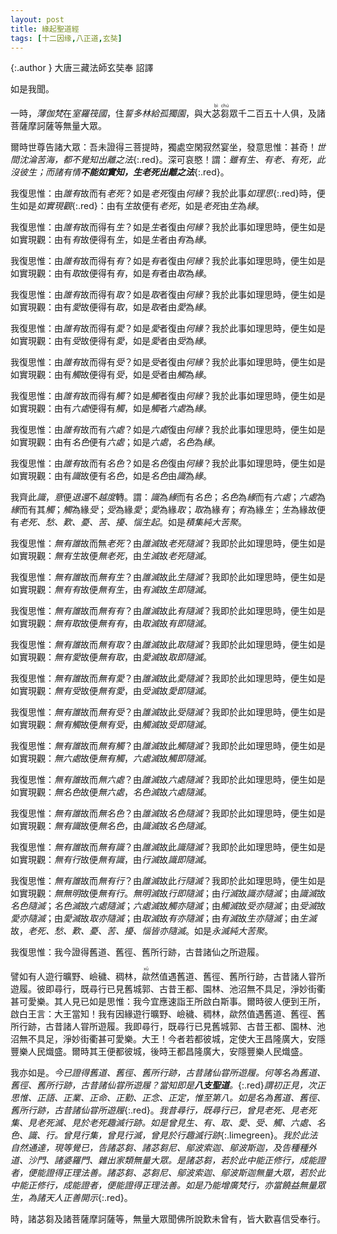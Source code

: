 ```yaml
---
layout: post
title: 緣起聖道經
tags: [十二因缘,八正道,玄奘]
---
```


{:.author }
大唐三藏法師玄奘奉 詔譯

如是我聞。

一時，*薄伽梵*在*室羅筏國*，住*誓多林給孤獨園*，與大<ruby>苾<rt>bì</rt>芻<rt>chú</rt></ruby>眾千二百五十人俱，及諸菩薩摩訶薩等無量大眾。

爾時世尊告諸大眾：吾未證得三菩提時，獨處空閑寂然宴坐，發意思惟：甚奇！*世間沈淪苦海，都不覺知出離之法*{:.red}。深可哀愍！謂：*雖有生、有老、有死，此沒彼生；而諸有情<b>不能如實知，生老死出離之法</b>*{:.red}。

我復思惟：由*誰有*故而有*老死*？如是*老死*復由*何緣*？我於此事*如理思*{:.red}時，便生如是*如實現觀*{:.red}：由有*生*故便有*老死*，如是*老死*由*生*為*緣*。

我復思惟：由*誰有*故而得有*生*？如是*生*者復由*何緣*？我於此事如理思時，便生如是如實現觀：由有*有*故便得有*生*，如是*生*者由*有*為*緣*。

我復思惟：由*誰有*故而得有*有*？如是*有*者復由*何緣*？我於此事如理思時，便生如是如實現觀：由有*取*故便得有*有*，如是*有*者由*取*為*緣*。

我復思惟：由*誰有*故而得有*取*？如是*取*者復由*何緣*？我於此事如理思時，便生如是如實現觀：由有*愛*故便得有*取*，如是*取*者由*愛*為*緣*。

我復思惟：由*誰有*故而得有*愛*？如是*愛*者復由*何緣*？我於此事如理思時，便生如是如實現觀：由有*受*故便得有*愛*，如是*愛*者由*受*為*緣*。

我復思惟：由*誰有*故而得有*受*？如是*受*者復由*何緣*？我於此事如理思時，便生如是如實現觀：由有*觸*故便得有*受*，如是*受*者由*觸*為*緣*。

我復思惟：由*誰有*故而得有*觸*？如是*觸*者復由*何緣*？我於此事如理思時，便生如是如實現觀：由有*六處*便得有*觸*，如是*觸*者*六處*為*緣*。

我復思惟：由*誰有*故而有*六處*？如是*六處*復由*何緣*？我於此事如理思時，便生如是如實現觀：由有*名色*便有*六處*；如是*六處*，*名色*為*緣*。

我復思惟：由*誰有*故而有*名色*？如是*名色*復由*何緣*？我於此事如理思時，便生如是如實現觀：由有*識*故便有*名色*，如是*名色*由*識*為*緣*。

我齊此*識*，*意*便*退還*不*越度*轉。謂：*識*為*緣*而有*名色*；*名色*為*緣*而有*六處*；*六處*為*緣*而有其*觸*；*觸*為緣*受*；*受*為緣*愛*；*愛*為緣*取*；*取*為緣*有*；*有*為緣*生*；*生*為緣故便有*老死、愁、歎、憂、苦、擾、惱生起*。如是*積集純大苦聚*。

我復思惟：*無有誰*故而無*老死*？由*誰滅*故*老死隨滅*？我即於此如理思時，便生如是如實現觀：*無有生*故便*無老死*，由*生滅*故*老死隨滅*。

我復思惟：*無有誰*故而*無有生*？由*誰滅*故此*生隨滅*？我即於此如理思時，便生如是如實現觀：*無有有*故便*無有生*，由*有滅*故*生即隨滅*。

我復思惟：*無有誰*故而*無有有*？由*誰滅*故此*有隨滅*？我即於此如理思時，便生如是如實現觀：*無有取*故便*無有有*，由*取滅*故*有即隨滅*。

我復思惟：*無有誰*故而*無有取*？由*誰滅*故此*取隨滅*？我即於此如理思時，便生如是如實現觀：*無有愛*故便*無有取*，由*愛滅*故*取即隨滅*。

我復思惟：*無有誰*故而*無有愛*？由*誰滅*故此*愛隨滅*？我即於此如理思時，便生如是如實現觀：*無有受*故便*無有愛*，由*受滅*故*愛即隨滅*。

我復思惟：*無有誰*故而*無有受*？由*誰滅*故此*受隨滅*？我即於此如理思時，便生如是如實現觀：*無有觸*故便*無有受*，由*觸滅*故*受即隨滅*。

我復思惟：*無有誰*故而*無有觸*？由*誰滅*故此*觸隨滅*？我即於此如理思時，便生如是如實現觀：*無六處*故便*無有觸*，*六處滅*故*觸即隨滅*。

我復思惟：*無有誰*故而*無六處*？由*誰滅*故*六處隨滅*？我即於此如理思時，便生如是如實現觀：*無名色*故便*無六處*，*名色滅*故*六處隨滅*。

我復思惟：*無有誰*故而*無名色*？由*誰滅*故*名色隨滅*？我即於此如理思時，便生如是如實現觀：*無有識*故便*無名色*，由*識滅*故*名色隨滅*。

我復思惟：*無有誰*故而*無有識*？由*誰滅*故此*識隨滅*？我即於此如理思時，便生如是如實現觀：*無有行*故便*無有識*，由*行滅*故*識即隨滅*。

我復思惟：*無有誰*故而*無有行*？由*誰滅*故此*行隨滅*？我即於此如理思時，便生如是如實現觀：*無無明*故便*無有行*。*無明滅*故*行即隨滅*；由*行滅*故*識亦隨滅*；由*識滅*故*名色隨滅*；*名色滅*故*六處隨滅*；*六處滅*故*觸亦隨滅*；由*觸滅*故*受亦隨滅*；由*受滅*故*愛亦隨滅*；由*愛滅*故*取亦隨滅*；由*取滅*故*有亦隨滅*；由*有滅*故*生亦隨滅*；由*生滅*故，*老死、愁、歎、憂、苦、擾、惱皆亦隨滅*。如是*永滅純大苦聚*。

我復思惟：我今證得舊道、舊徑、舊所行跡，古昔諸仙之所遊履。

譬如有人遊行曠野、嶮穢、稠林，<ruby>歘<rt>xū</rt></ruby>然值遇舊道、舊徑、舊所行跡，古昔諸人甞所遊履。彼即尋行，既尋行已見舊城郭、古昔王都、園林、池沼無不具足，淨妙街衢甚可愛樂。其人見已如是思惟：我今宜應速詣王所啟白斯事。爾時彼人便到王所，啟白王言：大王當知！我有因緣遊行曠野、嶮穢、稠林，歘然值遇舊道、舊徑、舊所行跡，古昔諸人甞所遊履。我即尋行，既尋行已見舊城郭、古昔王都、園林、池沼無不具足，淨妙街衢甚可愛樂。大王！今者若都彼城，定使大王昌隆廣大，安隱豐樂人民熾盛。爾時其王便都彼城，後時王都昌隆廣大，安隱豐樂人民熾盛。

我亦如是。*今已證得舊道、舊徑、舊所行跡，古昔諸仙甞所遊履。何等名為舊道、舊徑、舊所行跡，古昔諸仙甞所遊履？當知即是<b>八支聖道</b>。*{:.red}*謂初正見，次正思惟、正語、正業、正命、正勤、正念、正定，惟至第八。如是名為舊道、舊徑、舊所行跡，古昔諸仙甞所遊履*{:.red}。*我昔尋行，既尋行已，曾見老死、見老死集、見老死滅、見於老死趣滅行跡。如是曾見生、有、取、愛、受、觸、六處、名色、識、行。曾見行集，曾見行滅，曾見於行趣滅行跡*{:.limegreen}。*我於此法自然通達，現等覺已，告諸苾芻、諸苾芻尼、鄔波索迦、鄔波斯迦，及告種種外道、沙門、諸婆羅門、雜出家類無量大眾。是諸苾芻，若於此中能正修行，成能證者，便能證得正理法善。諸苾芻、苾芻尼、鄔波索迦、鄔波斯迦無量大眾，若於此中能正修行，成能證者，便能證得正理法善。如是乃能增廣梵行，亦當饒益無量眾生，為諸天人正善開示*{:.red}。

時，諸苾芻及諸菩薩摩訶薩等，無量大眾聞佛所說歎未曾有，皆大歡喜信受奉行。
